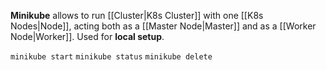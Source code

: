**Minikube** allows to run [[Cluster|K8s Cluster]] with one [[K8s Nodes|Node]], acting both as a [[Master Node|Master]] and as a [[Worker Node|Worker]]. Used for **local setup**.

`minikube start`
`minikube status`
`minikube delete`
